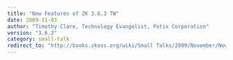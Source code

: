 ```yaml
---
title: "New Features of ZK 3.6.3 TW"
date: 2009-11-03
author: "Timothy Clare, Technology Evangelist, Potix Corporation"
version: "3.6.3"
category: small-talk
redirect_to: "http://books.zkoss.org/wiki/Small Talks/2009/November/New Features of ZK 3.6.3 TW"
---
```

